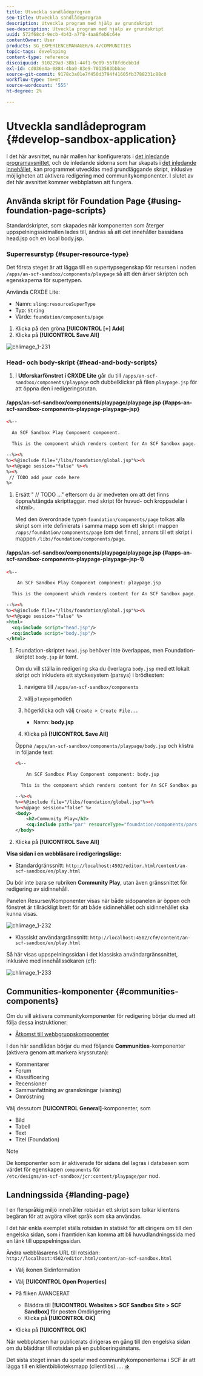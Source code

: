 ```yaml
---
title: Utveckla sandlådeprogram
seo-title: Utveckla sandlådeprogram
description: Utveckla program med hjälp av grundskript
seo-description: Utveckla program med hjälp av grundskript
uuid: 572f68cd-9ecb-4b43-a7f8-4aa8feb6c64e
contentOwner: User
products: SG_EXPERIENCEMANAGER/6.4/COMMUNITIES
topic-tags: developing
content-type: reference
discoiquuid: 910229a3-38b1-44f1-9c09-55f8fd6cbb1d
exl-id: cd036e4a-0884-4ba0-83e9-7013583bbbae
source-git-commit: 9178c3a01e7f450d3794f41605fb3788231c88c0
workflow-type: tm+mt
source-wordcount: '555'
ht-degree: 2%

---
```


# Utveckla sandlådeprogram {#develop-sandbox-application}

I det här avsnittet, nu när mallen har konfigurerats i [det inledande programavsnittet](initial-app.md), och de inledande sidorna som har skapats i [det inledande innehållet](initial-content.md), kan programmet utvecklas med grundläggande skript, inklusive möjligheten att aktivera redigering med communitykomponenter. I slutet av det här avsnittet kommer webbplatsen att fungera.

## Använda skript för Foundation Page {#using-foundation-page-scripts}

Standardskriptet, som skapades när komponenten som återger uppspelningssidmallen lades till, ändras så att det innehåller bassidans head.jsp och en local body.jsp.

### Superresurstyp {#super-resource-type}

Det första steget är att lägga till en supertypsegenskap för resursen i noden `/apps/an-scf-sandbox/components/playpage` så att den ärver skripten och egenskaperna för supertypen.

Använda CRXDE Lite:

<!--Resolve steps below-->

* Namn: `sling:resourceSuperType`
* Typ: `String`
* Värde: `foundation/components/page`

1. Klicka på den gröna **[!UICONTROL [+] Add]**
1. Klicka på **[!UICONTROL Save All]**

![chlimage_1-231](assets/chlimage_1-231.png)

### Head- och body-skript {#head-and-body-scripts}

1. I **Utforskarfönstret i CRXDE Lite** går du till `/apps/an-scf-sandbox/components/playpage` och dubbelklickar på filen `playpage.jsp` för att öppna den i redigeringsrutan.

#### /apps/an-scf-sandbox/components/playpage/playpage.jsp {#apps-an-scf-sandbox-components-playpage-playpage-jsp}

```xml
<%--

  An SCF Sandbox Play Component component.

  This is the component which renders content for An SCF Sandbox page.

--%><%
%><%@include file="/libs/foundation/global.jsp"%><%
%><%@page session="false" %><%
%><%
 // TODO add your code here
%>
```

1. Ersätt &quot; // TODO ...&quot; eftersom du är medveten om att det finns öppna/stängda skripttaggar. med skript för huvud- och kroppsdelar i &lt;html>.

   Med den överordnade typen `foundation/components/page` tolkas alla skript som inte definierats i samma mapp som ett skript i mappen `/apps/foundation/components/page` (om det finns), annars till ett skript i mappen `/libs/foundation/components/page`.

#### /apps/an-scf-sandbox/components/playpage/playpage.jsp {#apps-an-scf-sandbox-components-playpage-playpage-jsp-1}

```xml
<%--

    An SCF Sandbox Play Component component: playpage.jsp

  This is the component which renders content for An SCF Sandbox page.

--%><%
%><%@include file="/libs/foundation/global.jsp"%><%
%><%@page session="false" %>
<html>
  <cq:include script="head.jsp"/>
  <cq:include script="body.jsp"/>
</html>
```

1. Foundation-skriptet `head.jsp` behöver inte överlappas, men Foundation-skriptet `body.jsp` är tomt.

   Om du vill ställa in redigering ska du överlagra `body.jsp` med ett lokalt skript och inkludera ett styckesystem (parsys) i brödtexten:

   1. navigera till `/apps/an-scf-sandbox/components`
   1. välj `playpage`noden
   1. högerklicka och välj `Create > Create File...`

      * Namn: **body.jsp**
   1. Klicka på **[!UICONTROL Save All]**

   Öppna `/apps/an-scf-sandbox/components/playpage/body.jsp` och klistra in följande text:

   ```xml
   <%--
   
       An SCF Sandbox Play Component component: body.jsp
   
     This is the component which renders content for An SCF Sandbox page.
   
   --%><%
   %><%@include file="/libs/foundation/global.jsp"%><%
   %><%@page session="false" %>
   <body>
       <h2>Community Play</h2>
       <cq:include path="par" resourceType="foundation/components/parsys" />
   </body>
   ```

1. Klicka på **[!UICONTROL Save All]**

**Visa sidan i en webbläsare i redigeringsläge:**

* Standardgränssnitt: `http://localhost:4502/editor.html/content/an-scf-sandbox/en/play.html`

Du bör inte bara se rubriken **Community Play**, utan även gränssnittet för redigering av sidinnehåll.

Panelen Resurser/Komponenter visas när både sidopanelen är öppen och fönstret är tillräckligt brett för att både sidinnehållet och sidinnehållet ska kunna visas.

![chlimage_1-232](assets/chlimage_1-232.png)

* Klassiskt användargränssnitt: `http://localhost:4502/cf#/content/an-scf-sandbox/en/play.html`

Så här visas uppspelningssidan i det klassiska användargränssnittet, inklusive med innehållssökaren (cf):

![chlimage_1-233](assets/chlimage_1-233.png)

## Communities-komponenter {#communities-components}

Om du vill aktivera communitykomponenter för redigering börjar du med att följa dessa instruktioner:

* [Åtkomst till webbgruppskomponenter](basics.md#accessing-communities-components)

I den här sandlådan börjar du med följande **Communities**-komponenter (aktivera genom att markera kryssrutan):

* Kommentarer
* Forum
* Klassificering
* Recensioner
* Sammanfattning av granskningar (visning)
* Omröstning

Välj dessutom **[!UICONTROL General]**-komponenter, som

* Bild
* Tabell
* Text
* Titel (Foundation)

>[!NOTE]
>
>De komponenter som är aktiverade för sidans del lagras i databasen som värdet för egenskapen `components` för\
>`/etc/designs/an-scf-sandbox/jcr:content/playpage/par` nod.

## Landningssida {#landing-page}

I en flerspråkig miljö innehåller rotsidan ett skript som tolkar klientens begäran för att avgöra vilket språk som ska användas.

I det här enkla exemplet ställs rotsidan in statiskt för att dirigera om till den engelska sidan, som i framtiden kan komma att bli huvudlandningssida med en länk till uppspelningssidan.

Ändra webbläsarens URL till rotsidan: `http://localhost:4502/editor.html/content/an-scf-sandbox.html`

* Välj ikonen Sidinformation
* Välj **[!UICONTROL Open Properties]**
* På fliken AVANCERAT

   * Bläddra till **[!UICONTROL Websites > SCF Sandbox Site > SCF Sandbox]** för posten Omdirigering
   * Klicka på **[!UICONTROL OK]**

* Klicka på **[!UICONTROL OK]**

När webbplatsen har publicerats dirigeras en gång till den engelska sidan om du bläddrar till rotsidan på en publiceringsinstans.

Det sista steget innan du spelar med communitykomponenterna i SCF är att lägga till en klientbiblioteksmapp (clientlibs) .... **[⇒](add-clientlibs.md)**
